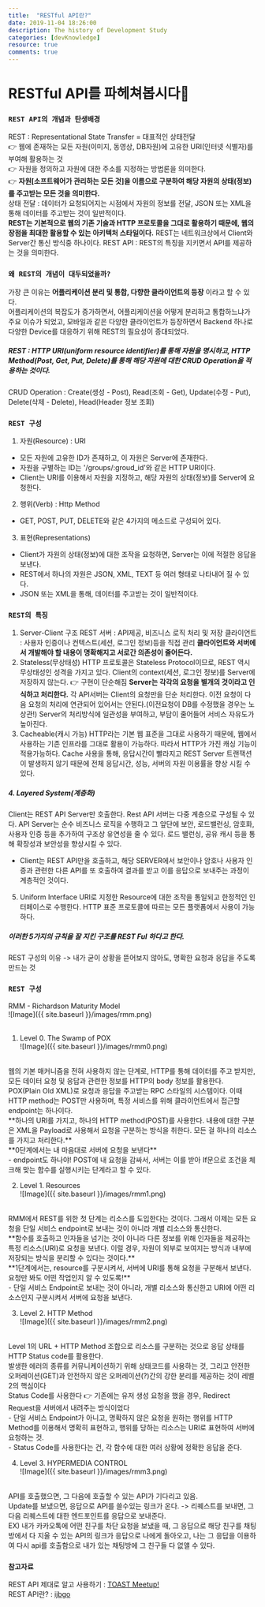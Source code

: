 ```yaml
---
title:  "RESTful API란?"
date: 2019-11-04 18:26:00
description: The history of Development Study
categories: [devKnowledge]
resource: true
comments: true
---
```


# RESTful API를 파헤쳐봅시다🤩

### `REST API의 개념과 탄생배경`
REST : Representational State Transfer = 대표적인 상태전달 <br>
  👉 웹에 존재하는 모든 자원(이미지, 동영상, DB자원)에 고유한 URI(인터넷 식별자)를 부여해 활용하는 것 <br>
  👉 자원을 정의하고 자원에 대한 주소를 지정하는 방법론을 의미한다. <br>
  👉 **자원[소프트웨어가 관리하는 모든 것]을 이름으로 구분하여 해당 자원의 상태(정보)를 주고받는 모든 것을 의미한다.** <br>
    상태 전달 : 데이터가 요청되어지는 시점에서 자원의 정보를 전달, JSON 또는 XML을 통해 데이터를 주고받는 것이 일반적이다. <br>
  **REST는 기본적으로 웹의 기존 기술과 HTTP 프로토콜을 그대로 활용하기 때문에, 웹의 장점을 최대한 활용할 수 있는 아키텍처 스타일이다.**
  REST는 네트워크상에서 Client와 Server간 통신 방식중 하나이다.
REST API : REST의 특징을 지키면서 API를 제공하는 것을 의미한다. <br>

### `왜 REST의 개념이 대두되었을까?`
가장 큰 이유는 **어플리케이션 분리 및 통합, 다향한 클라이언트의 등장** 이라고 할 수 있다. <br>
어플리케이션의 복잡도가 증가하면서, 어플리케이션을 어떻게 분리하고 통합하느냐가 주요 이슈가 되었고, 모바일과 같은 다양한 클라이언트가 등장하면서 Backend 하나로 다양한 Device를 대응하기 위해 REST의 필요성이 증대되었다.<br>

##### REST : HTTP URI(uniform resource identifier)를 통해 자원을 명시하고, HTTP Method(Post, Get, Put, Delete)를 통해 해당 자원에 대한 CRUD Operation을 적용하는 것이다.

CRUD Operation : Create(생성 - Post), Read(조회 - Get), Update(수정 - Put), Delete(삭제 - Delete), Head(Header 정보 조회)

### `REST 구성`
1. 자원(Resource) : URI
  - 모든 자원에 고유한 ID가 존재하고, 이 자원은 Server에 존재한다.
  - 자원을 구별하는 ID는 '/groups/:groud_id'와 같은 HTTP URI이다.
  - Client는 URI를 이용해서 자원을 지정하고, 해당 자원의 상태(정보)를 Server에 요청한다.
2. 행위(Verb) : Http Method
  - GET, POST, PUT, DELETE와 같은 4가지의 메소드로 구성되어 있다.
3. 표현(Representations)
  - Client가 자원의 상태(정보)에 대한 조작을 요청하면, Server는 이에 적절한 응답을 보낸다.
  - REST에서 하나의 자원은 JSON, XML, TEXT 등 여러 형태로 나타내어 질 수 있다.
  - JSON 또는 XML을 통해, 데이터를 주고받는 것이 일반적이다.

### `REST의 특징`
1. Server-Client 구조
  REST 서버 : API제공, 비즈니스 로직 처리 및 저장
  클라이언트 : 사용자 인증이나 컨텍스트(세션, 로그인 정보)등을 직접 관리
  **클라이언트와 서버에서 개발해야 할 내용이 명확해지고 서로간 의존성이 줄어든다.**
2. Stateless(무상태성)
  HTTP 프로토콜은 Stateless Protocol이므로, REST 역시 무상태성인 성격을 가지고 있다.
  Client의 context(세션, 로그인 정보)를 Server에 저장하지 않는다. 👉 구현이 단순해짐
  **Server는 각각의 요청을 별개의 것이라고 인식하고 처리한다.**
    각 API서버는 Client의 요청만을 단순 처리한다.
    이전 요청이 다음 요청의 처리에 연관되어 있어서는 안된다.(이전요청이 DB를 수정했을 경우는 노상관!)
    Server의 처리방식에 일관성을 부여하고, 부담이 줄어들어 서비스 자유도가 높아진다.
3. Cacheable(캐시 가능)
  HTTP라는 기본 웹 표준을 그대로 사용하기 때문에, 웹에서 사용하는 기존 인프라를 그대로 활용이 가능하다. 따라서 HTTP가 가진 캐싱 기능이 적용가능하다.
  Cache 사용을 통해, 응답시간이 빨라지고 REST Server 트랜잭션이 발생하지 않기 때문에 전체 응답시간, 성능, 서버의 자원 이용률을 향상 시킬 수 있다.
##### 4. Layered System(계층화)
  Client는 REST API Server만 호출한다.
  Rest API 서버는 다중 계층으로 구성될 수 있다.
    API Server는 순수 비즈니스 로직을 수행하고 그 앞단에 보안, 로드밸런싱, 암호화, 사용자 인증 등을 추가하여 구조상 유연성을 줄 수 있다.
    로드 밸런싱, 공유 캐시 등을 통해 확장성과 보안성을 향상시킬 수 있다.
  - Client는 REST API만을 호출하고, 해당 SERVER에서 보안이나 암호나 사용자 인증과 관련한 다른 API를 또 호출하여 결과를 받고 이를 응답으로 보내주는 과정이 계층적인 것이다.
5. Uniform Interface
  URI로 지정한 Resource에 대한 조작을 통일되고 한정적인 인터페이스로 수행한다.
  HTTP 표준 프로토콜에 따르는 모든 플랫폼에서 사용이 가능하다.

##### 이러한 5가지의 규칙을 잘 지킨 구조를 **REST Ful** 하다고 한다.
REST 구성의 이유 -> 내가 굳이 상황을 뜯어보지 않아도, 명확한 요청과 응답을 주도록 만드는 것

### `REST 구성`
RMM - Richardson Maturity Model<br>
![Image]({{ site.baseurl }}/images/rmm.png)<br>
<br>
1. Level 0. The Swamp of POX<br>
  ![Image]({{ site.baseurl }}/images/rmm0.png)<br>
  <br>
  웹의 기본 매커니즘을 전혀 사용하지 않는 단계로, HTTP를 통해 데이터를 주고 받지만, 모든 데이터 요청 및 응답과 관련한 정보를 HTTP의 body 정보를 활용한다. POX(Plain Old XML)로 요청과 응답을 주고받는 RPC 스타일의 시스템이다. 이때 HTTP method는 POST만 사용하며, 특정 서비스를 위해 클라이언트에서 접근할 endpoint는 하나이다. <br>
  **하나의 URI를 가지고, 하나의 HTTP method(POST)를 사용한다. 내용에 대한 구분은 XML을 Payload로 사용해서 요청을 구분하는 방식을 취한다. 모든 걸 하나의 리소스를 가지고 처리한다.** <br>
  **0단계에서는 내 마음대로 서버에 요청을 보낸다** <br>
  - endpoint도 하나야! POST에 내 요청을 감싸서, 서버는 이를 받아 If문으로 조건을 체크해 맞는 함수를 실행시키는 단계라고 할 수 있다.<br>

2. Level 1. Resources<br>
  ![Image]({{ site.baseurl }}/images/rmm1.png)<br>
  <br>
  RMM에서 REST를 위한 첫 단계는 리소스를 도입한다는 것이다. 그래서 이제는 모든 요청을 단일 서비스 endpoint로 보내는 것이 아니라 개별 리소스와 통신한다.<br>
  **함수를 호출하고 인자들을 넘기는 것이 아니라 다른 정보를 위해 인자들을 제공하는 특정 리소스(URI)로 요청을 보낸다. 이럴 경우, 자원이 외부로 보여지는 방식과 내부에 저장되는 방식을 분리할 수 있다는 것이다.**<br>
  **1단계에서는, resource를 구분시켜서, 서버에 URI를 통해 요청을 구분해서 보낸다. 요청만 봐도 어떤 작업인지 알 수 있도록!**<br>
  - 단일 서비스 Endpoint로 보내는 것이 아니라, 개별 리소스와 통신한고 URI에 어떤 리소스인지 구분시켜서 서버에 요청을 보낸다.<br>

3. Level 2. HTTP Method<br>
  ![Image]({{ site.baseurl }}/images/rmm2.png)<br>
  <br>
  Level 1의 URL + HTTP Method 조합으로 리소스를 구분하는 것으로 응답 상태를 HTTP Status code를 활용한다.<br>
  발생한 에러의 종류를 커뮤니케이션하기 위해 상태코드를 사용하는 것, 그리고 안전한 오퍼레이션(GET)과 안전하지 않은 오퍼레이션(?)간의 강한 분리를 제공하는 것이 레벨 2의 핵심이다<br>
  Status Code를 사용한다 👉 기존에는 유저 생성 요청을 했을 경우, Redirect Request을 서버에서 내려주는 방식이었다<br>
  - 단일 서비스 Endpoint가 아니고, 명확하지 않은 요청을 원하는 행위를 HTTP Method를 이용해서 명확히 표현하고, 행위를 당하는 리소스는 URI로 표현하여 서버에 요청하는 것.<br>
  - Status Code를 사용한다는 건, 각 함수에 대한 여러 상황에 정확한 응답을 준다.<br>

4. Level 3. HYPERMEDIA CONTROL<br>
![Image]({{ site.baseurl }}/images/rmm3.png)<br>
<br>
  API를 호출했으면, 그 다음에 호출할 수 있는 API가 기다리고 있음.<br>
  Update를 보냈으면, 응답으로 API를 쓸수있는 링크가 온다. -> 리퀘스트를 보내면, 그 다음 리퀘스트에 대한 엔드포인트를 응답으로 보내준다.<br>
  EX) 내가 카카오톡에 어떤 친구를 차단 요청을 보냈을 때, 그 응답으로 해당 친구를 채팅방에서 다 지울 수 있는 API의 링크가 응답으로 나에게 돌아오고, 나는 그 응답을 이용하여 다시 api를 호출함으로 내가 있는 채팅방에 그 친구들 다 없앨 수 있다.<br>

### `참고자료`
REST API 제대로 알고 사용하기 : [TOAST Meetup!](https://meetup.toast.com/posts/92)<br>
REST API란? : [ijbgo](https://ijbgo.tistory.com/20)<br>
